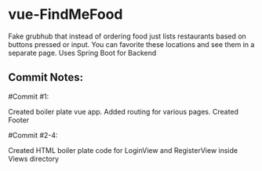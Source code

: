 # vue-FindMeFood
Fake grubhub that instead of ordering food just lists restaurants based on buttons pressed or input. You can favorite these locations and see them in a separate page. Uses Spring Boot for Backend
## Commit Notes:

#Commit #1:

Created boiler plate vue app. Added routing for various pages. Created Footer

#Commit #2-4:

Created HTML boiler plate code for LoginView and RegisterView inside Views directory
